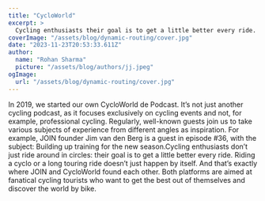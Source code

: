 ```yaml
---
title: "CycloWorld"
excerpt: >
  Cycling enthusiasts their goal is to get a little better every ride. And that's exactly where JOIN and CycloWorld found each other.
coverImage: "/assets/blog/dynamic-routing/cover.jpg"
date: "2023-11-23T20:53:33.611Z"
author:
  name: "Rohan Sharma"
  picture: "/assets/blog/authors/jj.jpeg"
ogImage:
  url: "/assets/blog/dynamic-routing/cover.jpg"
---
```


In 2019, we started our own CycloWorld de Podcast. It’s not just another cycling podcast, as it focuses exclusively on cycling events and not, for example, professional cycling. Regularly, well-known guests join us to take various subjects of experience from different angles as inspiration. For example, JOIN founder Jim van den Berg is a guest in episode #36, with the subject: Building up training for the new season.Cycling enthusiasts don’t just ride around in circles: their goal is to get a little better every ride. Riding a cyclo or a long touring ride doesn’t just happen by itself. And that’s exactly where JOIN and CycloWorld found each other. Both platforms are aimed at fanatical cycling tourists who want to get the best out of themselves and discover the world by bike.